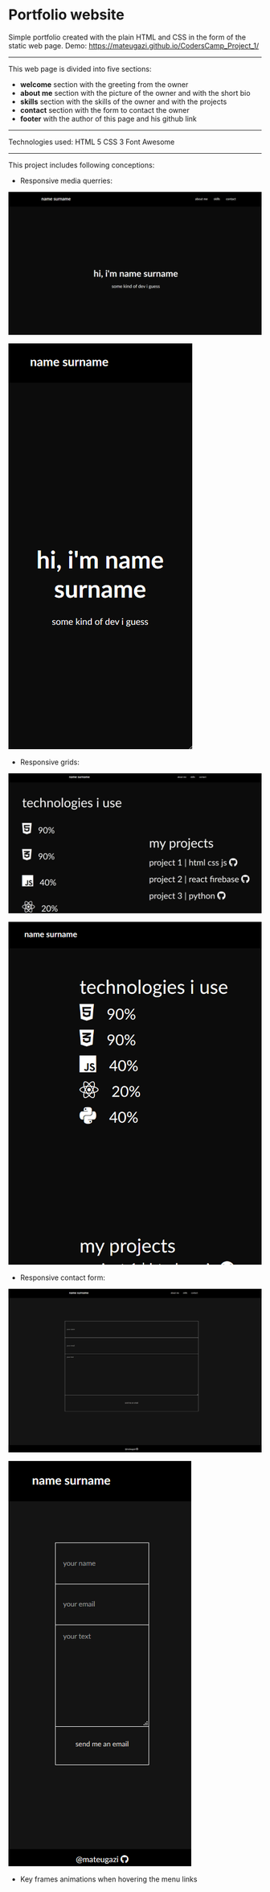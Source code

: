 # Portfolio website
Simple portfolio created with the plain HTML and CSS in the form of the static web page.
Demo: https://mateugazi.github.io/CodersCamp_Project_1/

---

This web page is divided into five sections:
* **welcome** section with the greeting from the owner
* **about me** section with the picture of the owner and with the short bio
* **skills** section with the skills of the owner and with the projects 
* **contact** section with the form to contact the owner
* **footer** with the author of this page and his github link

---

Technologies used:
HTML 5
CSS 3
Font Awesome

---

This project includes following conceptions:
* Responsive media querries:

![xd](./img0.png)

![xd](./img1.png)

* Responsive grids:

![xd1](./img2.png)

![xd1](./img3.png)

* Responsive contact form:

![xd2](./img4.png)

![xd2](./img5.png)

* Key frames animations when hovering the menu links
